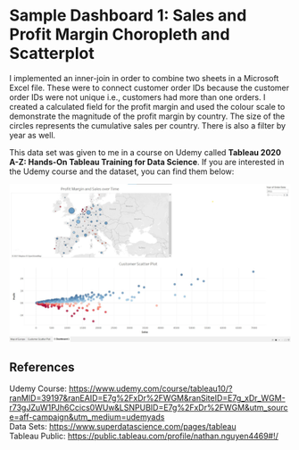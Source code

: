 # Sample Dashboard 1: Sales and Profit Margin Choropleth and Scatterplot
I implemented an inner-join in order to combine two sheets in a Microsoft Excel file. These were to connect customer order IDs because the customer order IDs were not unique i.e., 
customers had more than one orders. I created a calculated field for the profit margin and used the colour scale to demonstrate the magnitude of the profit margin by country. 
The size of the circles represents the cumulative sales per country. There is also a filter by year as well. 
<br/>

This data set was given to me in a course on Udemy called **Tableau 2020 A-Z: Hands-On Tableau Training for Data Science**.
If you are interested in the Udemy course and the dataset, you can find them below:

![Screen Shot](https://github.com/toasted-marshmallow/Tableau-Practice/blob/main/dashboard_1_sample_geography/dashboard_geo_scatter.jpg)
## References
Udemy Course: https://www.udemy.com/course/tableau10/?ranMID=39197&ranEAID=E7g%2FxDr%2FWGM&ranSiteID=E7g_xDr_WGM-r73gJZuW1PJh6Ccics0WUw&LSNPUBID=E7g%2FxDr%2FWGM&utm_source=aff-campaign&utm_medium=udemyads
<br>
Data Sets: https://www.superdatascience.com/pages/tableau
<br>
Tableau Public: https://public.tableau.com/profile/nathan.nguyen4469#!/
